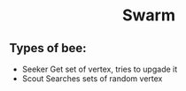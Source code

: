 <center><h1> Swarm </h1></center>

## Types of bee:
 * Seeker
 Get set of vertex, tries to upgade it
 * Scout
 Searches sets of random vertex